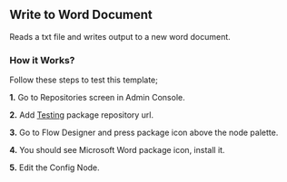 ## Write to Word Document

Reads a txt file and writes output to a new word document.

### How it Works?

Follow these steps to test this template;

**1.** Go to Repositories screen in Admin Console.

**2.** Add [Testing](https://packages.robomotion.io/testing) package repository url.

**3.** Go to Flow Designer and press package icon above the node palette.

**4.** You should see Microsoft Word package icon, install it.

**5.** Edit the Config Node.

